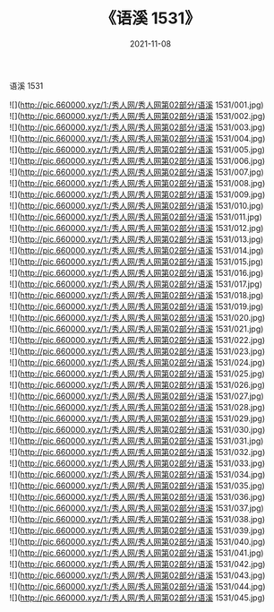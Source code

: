 ﻿---
layout: post
title:  《语溪 1531》
date:   2021-11-08
img: http://pic.660000.xyz/1:/秀人网/秀人网第02部分/语溪 1531/000.jpg
categories: [美女, 清纯, 唯美]
---

语溪 1531

  ![](http://pic.660000.xyz/1:/秀人网/秀人网第02部分/语溪 1531/001.jpg) <br> ![](http://pic.660000.xyz/1:/秀人网/秀人网第02部分/语溪 1531/002.jpg) <br> ![](http://pic.660000.xyz/1:/秀人网/秀人网第02部分/语溪 1531/003.jpg) <br> ![](http://pic.660000.xyz/1:/秀人网/秀人网第02部分/语溪 1531/004.jpg) <br> ![](http://pic.660000.xyz/1:/秀人网/秀人网第02部分/语溪 1531/005.jpg) <br> ![](http://pic.660000.xyz/1:/秀人网/秀人网第02部分/语溪 1531/006.jpg) <br> ![](http://pic.660000.xyz/1:/秀人网/秀人网第02部分/语溪 1531/007.jpg) <br> ![](http://pic.660000.xyz/1:/秀人网/秀人网第02部分/语溪 1531/008.jpg) <br> ![](http://pic.660000.xyz/1:/秀人网/秀人网第02部分/语溪 1531/009.jpg) <br> ![](http://pic.660000.xyz/1:/秀人网/秀人网第02部分/语溪 1531/010.jpg) <br> ![](http://pic.660000.xyz/1:/秀人网/秀人网第02部分/语溪 1531/011.jpg) <br> ![](http://pic.660000.xyz/1:/秀人网/秀人网第02部分/语溪 1531/012.jpg) <br> ![](http://pic.660000.xyz/1:/秀人网/秀人网第02部分/语溪 1531/013.jpg) <br> ![](http://pic.660000.xyz/1:/秀人网/秀人网第02部分/语溪 1531/014.jpg) <br> ![](http://pic.660000.xyz/1:/秀人网/秀人网第02部分/语溪 1531/015.jpg) <br> ![](http://pic.660000.xyz/1:/秀人网/秀人网第02部分/语溪 1531/016.jpg) <br> ![](http://pic.660000.xyz/1:/秀人网/秀人网第02部分/语溪 1531/017.jpg) <br> ![](http://pic.660000.xyz/1:/秀人网/秀人网第02部分/语溪 1531/018.jpg) <br> ![](http://pic.660000.xyz/1:/秀人网/秀人网第02部分/语溪 1531/019.jpg) <br> ![](http://pic.660000.xyz/1:/秀人网/秀人网第02部分/语溪 1531/020.jpg) <br> ![](http://pic.660000.xyz/1:/秀人网/秀人网第02部分/语溪 1531/021.jpg) <br> ![](http://pic.660000.xyz/1:/秀人网/秀人网第02部分/语溪 1531/022.jpg) <br> ![](http://pic.660000.xyz/1:/秀人网/秀人网第02部分/语溪 1531/023.jpg) <br> ![](http://pic.660000.xyz/1:/秀人网/秀人网第02部分/语溪 1531/024.jpg) <br> ![](http://pic.660000.xyz/1:/秀人网/秀人网第02部分/语溪 1531/025.jpg) <br> ![](http://pic.660000.xyz/1:/秀人网/秀人网第02部分/语溪 1531/026.jpg) <br> ![](http://pic.660000.xyz/1:/秀人网/秀人网第02部分/语溪 1531/027.jpg) <br> ![](http://pic.660000.xyz/1:/秀人网/秀人网第02部分/语溪 1531/028.jpg) <br> ![](http://pic.660000.xyz/1:/秀人网/秀人网第02部分/语溪 1531/029.jpg) <br> ![](http://pic.660000.xyz/1:/秀人网/秀人网第02部分/语溪 1531/030.jpg) <br> ![](http://pic.660000.xyz/1:/秀人网/秀人网第02部分/语溪 1531/031.jpg) <br> ![](http://pic.660000.xyz/1:/秀人网/秀人网第02部分/语溪 1531/032.jpg) <br> ![](http://pic.660000.xyz/1:/秀人网/秀人网第02部分/语溪 1531/033.jpg) <br> ![](http://pic.660000.xyz/1:/秀人网/秀人网第02部分/语溪 1531/034.jpg) <br> ![](http://pic.660000.xyz/1:/秀人网/秀人网第02部分/语溪 1531/035.jpg) <br> ![](http://pic.660000.xyz/1:/秀人网/秀人网第02部分/语溪 1531/036.jpg) <br> ![](http://pic.660000.xyz/1:/秀人网/秀人网第02部分/语溪 1531/037.jpg) <br> ![](http://pic.660000.xyz/1:/秀人网/秀人网第02部分/语溪 1531/038.jpg) <br> ![](http://pic.660000.xyz/1:/秀人网/秀人网第02部分/语溪 1531/039.jpg) <br> ![](http://pic.660000.xyz/1:/秀人网/秀人网第02部分/语溪 1531/040.jpg) <br> ![](http://pic.660000.xyz/1:/秀人网/秀人网第02部分/语溪 1531/041.jpg) <br> ![](http://pic.660000.xyz/1:/秀人网/秀人网第02部分/语溪 1531/042.jpg) <br> ![](http://pic.660000.xyz/1:/秀人网/秀人网第02部分/语溪 1531/043.jpg) <br> ![](http://pic.660000.xyz/1:/秀人网/秀人网第02部分/语溪 1531/044.jpg) <br> ![](http://pic.660000.xyz/1:/秀人网/秀人网第02部分/语溪 1531/045.jpg) <br>